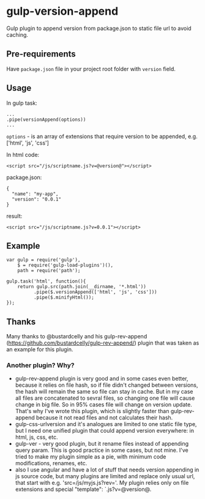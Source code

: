 # gulp-version-append
Gulp plugin to append version from package.json to static file url to avoid caching.

## Pre-requirements
Have `package.json` file in your project root folder with `version` field.

## Usage
In gulp task:
```
...
.pipe(versionAppend(options))
...
```
`options` - is an array of extensions that require version to be appended, e.g. ['html', 'js', 'css']

In html code:
```
<script src="/js/scriptname.js?v=@version@"></script>
```
package.json:
```
{
  "name": "my-app",
  "version": "0.0.1"
}
```
result:
```
<script src="/js/scriptname.js?v=0.0.1"></script>
```


## Example
```
var gulp = require('gulp'),
	$ = require('gulp-load-plugins')(),
	path = require('path');

gulp.task('html', function(){
    return gulp.src(path.join(__dirname, '*.html'))
		  .pipe($.versionAppend(['html', 'js', 'css']))
		  .pipe($.minifyHtml());
});
```

## Thanks
Many thanks to @bustardcelly and his gulp-rev-append (https://github.com/bustardcelly/gulp-rev-append/) plugin that was taken as an example for this plugin.

### Another plugin? Why?
* gulp-rev-append plugin is very good and in some cases even better, because it relies on file hash, so if file didn't changed between versions, the hash will remain the same so file can stay in cache. But in my case all files are concatenated to sevral files, so changing one file will cause change in big file. So in 95% cases file will change on version update. That's why I've wrote this plugin, which is slightly faster than gulp-rev-append because it not read files and not calculates their hash.
* gulp-css-urlversion and it's analogues are limited to one static file type, but I need one unified plugin that could append version everywhere: in html, js, css, etc.
* gulp-ver - very good plugin, but it rename files instead of appending query param. This is good practice in some cases, but not mine. I've tried to make my plugin simple as a pie, with minimum code modifications, renames, etc.
* also I use angular and have a lot of stuff that needs version appending in js source code, but many plugins are limited and replace only usual url, that start with e.g. 'src=/js/myjs.js?rev='. My plugin relies only on file extensions and special "template": `.js?v=@version@.
